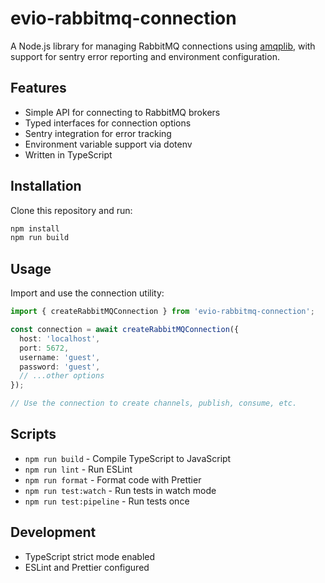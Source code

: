 # evio-rabbitmq-connection

A Node.js library for managing RabbitMQ connections using [amqplib](https://www.npmjs.com/package/amqplib), with support for sentry error reporting and environment configuration.

## Features

- Simple API for connecting to RabbitMQ brokers
- Typed interfaces for connection options
- Sentry integration for error tracking
- Environment variable support via dotenv
- Written in TypeScript

## Installation

Clone this repository and run:

```bash
npm install
npm run build
```

## Usage

Import and use the connection utility:

```typescript
import { createRabbitMQConnection } from 'evio-rabbitmq-connection';

const connection = await createRabbitMQConnection({
  host: 'localhost',
  port: 5672,
  username: 'guest',
  password: 'guest',
  // ...other options
});

// Use the connection to create channels, publish, consume, etc.
```

## Scripts

- `npm run build` - Compile TypeScript to JavaScript
- `npm run lint` - Run ESLint
- `npm run format` - Format code with Prettier
- `npm run test:watch` - Run tests in watch mode
- `npm run test:pipeline` - Run tests once

## Development

- TypeScript strict mode enabled
- ESLint and Prettier configured

